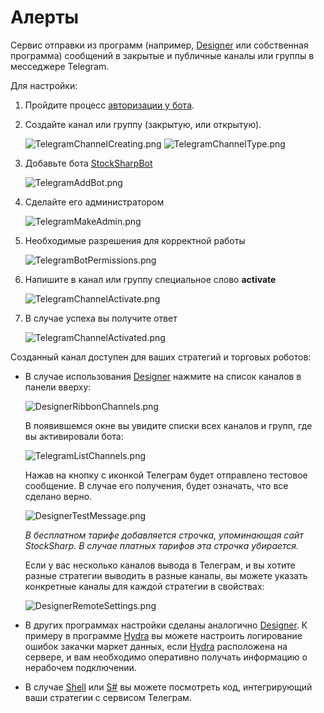 # Алерты

Сервис отправки из программ (например, [Designer](../designer.md) или собственная программа) сообщений в закрытые и публичные каналы или группы в месседжере Telegram.

Для настройки:

1. Пройдите процесс [авторизации у бота](authorization.md).

2. Создайте канал или группу (закрытую, или открытую).

   ![TelegramChannelCreating.png](../../images/telegramchannelcreating.png)
   ![TelegramChannelType.png](../../images/telegramchanneltype.png)

3. Добавьте бота [StockSharpBot](https://t.me/StockSharpBot)

   ![TelegramAddBot.png](../../images/telegramaddbot.png)

4. Сделайте его администратором

   ![TelegramMakeAdmin.png](../../images/telegrammakeadmin.png)

5. Необходимые разрешения для корректной работы

   ![TelegramBotPermissions.png](../../images/telegrambotpermissions.png)

6. Напишите в канал или группу специальное слово **activate**

   ![TelegramChannelActivate.png](../../images/telegramchannelactivate.png)

7. В случае успеха вы получите ответ

   ![TelegramChannelActivated.png](../../images/telegramchannelactivated.png)

Созданный канал доступен для ваших стратегий и торговых роботов:

- В случае использования [Designer](../designer.md) нажмите на список каналов в панели вверху:

  ![DesignerRibbonChannels.png](../../images/designerribbonchannels.png)

  В появившемся окне вы увидите списки всех каналов и групп, где вы активировали бота:

  ![TelegramListChannels.png](../../images/telegramlistchannels.png)

  Нажав на кнопку с иконкой Телеграм будет отправлено тестовое сообщение. В случае его получения, будет означать, что все сделано верно.

  ![DesignerTestMessage.png](../../images/designertestmessage.png)

  *В бесплатном тарифе добавляется строчка, упоминающая сайт StockSharp. В случае платных тарифов эта строчка убирается.*

  Если у вас несколько каналов вывода в Телеграм, и вы хотите разные стратегии выводить в разные каналы, вы можете указать конкретные каналы для каждой стратегии в свойствах:

  ![DesignerRemoteSettings.png](../../images/designerremotesettings.png)

- В других программах настройки сделаны аналогично [Designer](../designer.md). К примеру в программе [Hydra](../hydra.md) вы можете настроить логирование ошибок закачки маркет данных, если [Hydra](../hydra.md) расположена на сервере, и вам необходимо оперативно получать информацию о нерабочем подключении.
- В случае [Shell](../shell.md) или [S\#](../api.md) вы можете посмотреть код, интегрирующий ваши стратегии с сервисом Телеграм.